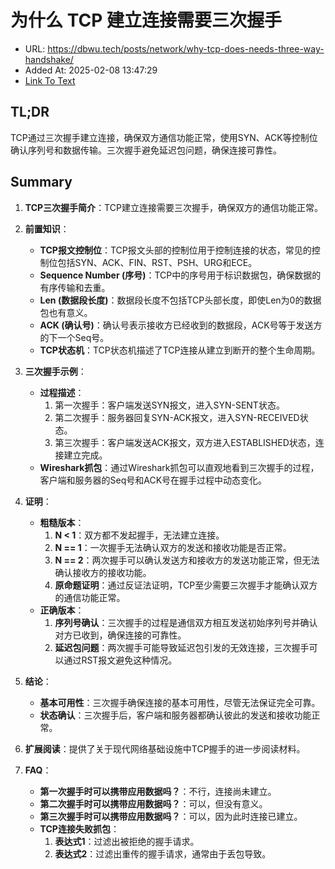# 为什么 TCP 建立连接需要三次握手
- URL: https://dbwu.tech/posts/network/why-tcp-does-needs-three-way-handshake/
- Added At: 2025-02-08 13:47:29
- [Link To Text](2025-02-08-为什么-tcp-建立连接需要三次握手_raw.md)

## TL;DR
TCP通过三次握手建立连接，确保双方通信功能正常，使用SYN、ACK等控制位确认序列号和数据传输。三次握手避免延迟包问题，确保连接可靠性。

## Summary
1. **TCP三次握手简介**：TCP建立连接需要三次握手，确保双方的通信功能正常。

2. **前置知识**：
   - **TCP报文控制位**：TCP报文头部的控制位用于控制连接的状态，常见的控制位包括SYN、ACK、FIN、RST、PSH、URG和ECE。
   - **Sequence Number (序号)**：TCP中的序号用于标识数据包，确保数据的有序传输和去重。
   - **Len (数据段长度)**：数据段长度不包括TCP头部长度，即使Len为0的数据包也有意义。
   - **ACK (确认号)**：确认号表示接收方已经收到的数据段，ACK号等于发送方的下一个Seq号。
   - **TCP状态机**：TCP状态机描述了TCP连接从建立到断开的整个生命周期。

3. **三次握手示例**：
   - **过程描述**：
     1. 第一次握手：客户端发送SYN报文，进入SYN-SENT状态。
     2. 第二次握手：服务器回复SYN-ACK报文，进入SYN-RECEIVED状态。
     3. 第三次握手：客户端发送ACK报文，双方进入ESTABLISHED状态，连接建立完成。
   - **Wireshark抓包**：通过Wireshark抓包可以直观地看到三次握手的过程，客户端和服务器的Seq号和ACK号在握手过程中动态变化。

4. **证明**：
   - **粗糙版本**：
     1. **N < 1**：双方都不发起握手，无法建立连接。
     2. **N == 1**：一次握手无法确认双方的发送和接收功能是否正常。
     3. **N == 2**：两次握手可以确认发送方和接收方的发送功能正常，但无法确认接收方的接收功能。
     4. **原命题证明**：通过反证法证明，TCP至少需要三次握手才能确认双方的通信功能正常。
   - **正确版本**：
     1. **序列号确认**：三次握手的过程是通信双方相互发送初始序列号并确认对方已收到，确保连接的可靠性。
     2. **延迟包问题**：两次握手可能导致延迟包引发的无效连接，三次握手可以通过RST报文避免这种情况。

5. **结论**：
   - **基本可用性**：三次握手确保连接的基本可用性，尽管无法保证完全可靠。
   - **状态确认**：三次握手后，客户端和服务器都确认彼此的发送和接收功能正常。

6. **扩展阅读**：提供了关于现代网络基础设施中TCP握手的进一步阅读材料。

7. **FAQ**：
   - **第一次握手时可以携带应用数据吗？**：不行，连接尚未建立。
   - **第二次握手时可以携带应用数据吗？**：可以，但没有意义。
   - **第三次握手时可以携带应用数据吗？**：可以，因为此时连接已建立。
   - **TCP连接失败抓包**：
     1. **表达式1**：过滤出被拒绝的握手请求。
     2. **表达式2**：过滤出重传的握手请求，通常由于丢包导致。
